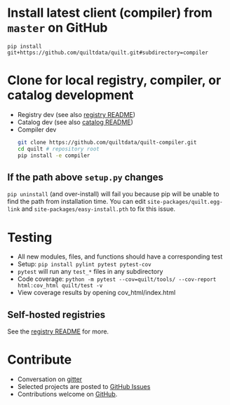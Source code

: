 # Install latest client (compiler) from `master` on GitHub
```
pip install git+https://github.com/quiltdata/quilt.git#subdirectory=compiler
```

# Clone for local registry, compiler, or catalog development
- Registry dev (see also [registry README](https://github.com/quiltdata/quilt/blob/master/registry/README.md))
- Catalog dev (see also [catalog README](https://github.com/quiltdata/quilt/blob/master/catalog/README.md))
- Compiler dev
    ```sh
    git clone https://github.com/quiltdata/quilt-compiler.git
    cd quilt # repository root
    pip install -e compiler
    ```

## If the path above `setup.py` changes
`pip uninstall` (and over-install) will fail you because pip will be unable to find the path from installation time. You can edit `site-packages/quilt.egg-link`  and `site-packages/easy-install.pth` to fix this issue.

# Testing
- All new modules, files, and functions should have a corresponding test 
- Setup: `pip install pylint pytest pytest-cov`
- `pytest` will run any `test_*` files in any subdirectory
- Code coverage: `python -m pytest --cov=quilt/tools/ --cov-report html:cov_html quilt/test -v`
- View coverage results by opening cov_html/index.html

## Self-hosted registries
See the [registry README](../registry/README.md) for more.

# Contribute
- Conversation on [gitter](https://gitter.im/quilt-data/Lobby)
- Selected projects are posted to [GitHub Issues](https://github.com/quiltdata/quilt/issues)
- Contributions welcome on [GitHub](https://github.com/quiltdata/quilt).

